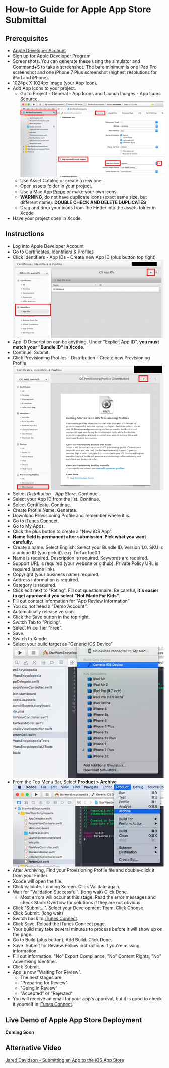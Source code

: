 # How-to Guide for Apple App Store Submittal


## Prerequisites
* [Apple Developer Account](https://developer.apple.com/)
* [Sign up for Apple Developer Program](https://developer.apple.com/account/#/membership/)
* Screenshots. You can generate these using the simulator and Command+S to take a screenshot. The bare minimum is one iPad Pro screenshot and one iPhone 7 Plus screenshot (highest resolutions for iPad and iPhone).
* 1024px X 1024px Image (your App Icon).
* Add App Icons to your project.
  * Go to Project - General - App Icons and Launch Images - App Icons Scource.
  ![app icons](https://github.com/alex-wap/app-store/blob/master/images/0.png "app icons")
  * Use Asset Catalog or create a new one.
  * Open assets folder in your project.
  * Use a Mac App [Prepo](https://itunes.apple.com/us/app/prepo/id476533227?mt=12) or make your own icons. 
  * **WARNING**, do not have duplicate icons (exact same size, but different name). **DOUBLE CHECK AND DELETE DUPLICATES**
  * Drag and drop your icons from the Finder into the assets folder in Xcode
* Have your project open in Xcode. 

## Instructions
* Log into Apple Developer Account
* Go to Certificates, Identifiers & Profiles
* Click Identifiers - App IDs - Create new App ID (plus button top right)
![new app id](https://github.com/alex-wap/app-store/blob/master/images/1.png "App IDs")
* App ID Description can be anything. Under "Explicit App ID", **you must match your "Bundle ID" in Xcode.**
* Continue. Submit.
* Click Provisioning Profiles - Distribution - Create new Provisioning Profile
![Provisioning Profile](https://github.com/alex-wap/app-store/blob/master/images/2.png "Provisioning Profile")
* Select *Distribution - App Store*. Continue.
* Select your App ID from the list. Continue.
* Select Certificate. Continue.
* Create Profile Name. Generate.
* Download Provisioning Profile and remember where it is.
* Go to [iTunes Connect](https://itunesconnect.apple.com/). 
* Go to My Apps.
* Click the plus button to create a "New iOS App".
* **Name field is permanent after submission. Pick what you want carefully.** 
* Create a name. Select English. Select your Bundle ID. Version 1.0. SKU is a unique ID (you pick it). e.g. TicTacToe0.1
* Name is required. Description is required. Keywords are required. 
* Support URL is required (your website or github). Private Policy URL is required (same link).
* Copyright (your business name) required.
* Address information is required.
* Category is required.
* Click edit next to "Rating". Fill out questionnaire. Be careful, **it's easier to get approved if you select "Not Made For Kids".**
* Fill out contact information for "App Review Information"
* You do not need a "Demo Account".
* Automatically release version.
* Click the Save button in the top right.
* Switch Tab to "Pricing".
* Select Price Tier "Free".
* Save.
* Switch to Xcode.
* Select your build target as "Generic iOS Device"
![build target](https://github.com/alex-wap/app-store/blob/master/images/3.png "build target")
* From the Top Menu Bar, Select **Product > Archive**
![archive](https://github.com/alex-wap/app-store/blob/master/images/4.png "archive")
* After Archiving, Find your Provisioning Profile file and double-click it from your Finder.
* Xcode will open the file.
* Click Validate. Loading Screen. Click Validate again.
* Wait for "Validation Successful". (long wait) Click Done.
  * Most errors will occur at this stage. Read the error messages and check Stack Overflow for solutions if they are not obvious.
* Click "Submit...". Select your Development Team. Click Choose.
* Click Submit. (long wait)
* Switch back to [iTunes Connect](https://itunesconnect.apple.com/).
* Click Save. Reload the iTunes Connect page.
* Your build may take several minutes to process before it will show up on the page.
* Go to Build (plus button). Add Build. Click Done.
* Save. Submit for Review. Follow instructions if you're missing information.
* Fill out information. "No" Export Compliance, "No" Content Rights, "No" Advertising Identifier.
* Click Submit.
* App is now "Waiting For Review". 
  * The next stages are:
  * "Preparing for Review"
  * "Going in Review"
  * "Accepted" or "Rejected" 
* You will receive an email for your app's approval, but it is good to check it yourself in [iTunes Connect](https://itunesconnect.apple.com/).

## Live Demo of Apple App Store Deployment


**Coming Soon**


## Alternative Video


[Jared Davidson - Submitting an App to the iOS App Store](https://www.youtube.com/watch?v=6uX7B8ZfMiw)